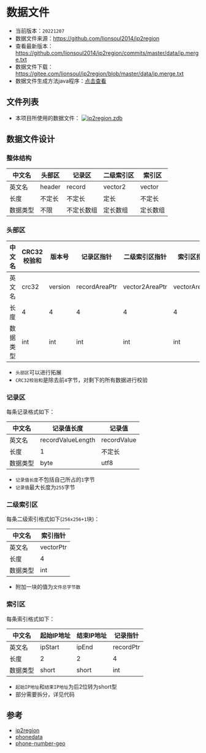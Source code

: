 # 数据文件

- 当前版本：`20221207`
- 数据文件来源：<https://github.com/lionsoul2014/ip2region>
- 查看最新版本：<https://github.com/lionsoul2014/ip2region/commits/master/data/ip.merge.txt>
- 数据文件下载：<https://gitee.com/lionsoul/ip2region/blob/master/data/ip.merge.txt>
- 数据文件生成方法java程序：[点击查看](../src/test/java/cn/z/ip2region/DataGenerationTest.java)

## 文件列表

- 本项目所使用的数据文件：
  [![ip2region.zdb](https://img.shields.io/github/size/ali1416/ip2region/data/ip2region.zdb?label=ip2region.zdb&color=success)](https://cdn.jsdelivr.net/gh/ali1416/ip2region@master/data/ip2region.zdb)

## 数据文件设计

### 整体结构

| 中文名   | 头部区 | 记录区     | 二级索引区 | 索引区   |
| -------- | ------ | ---------- | ---------- | -------- |
| 英文名   | header | record     | vector2    | vector   |
| 长度     | 不定长 | 不定长     | 定长       | 不定长   |
| 数据类型 | 不限   | 不定长数组 | 定长数组   | 定长数组 |

### 头部区

| 中文名   | CRC32校验和 | 版本号  | 记录区指针    | 二级索引区指针 | 索引区指针    | 拓展 |
| -------- | ----------- | ------- | ------------- | -------------- | ------------- | ---- |
| 英文名   | crc32       | version | recordAreaPtr | vector2AreaPtr | vectorAreaPtr | ...  |
| 长度     | 4           | 4       | 4             | 4              | 4             | ...  |
| 数据类型 | int         | int     | int           | int            | int           | ...  |

- `头部区`可以进行拓展
- `CRC32校验和`是除去前`4`字节，对剩下的所有数据进行校验

### 记录区

每条记录格式如下：

| 中文名   | 记录值长度        | 记录值      |
| -------- | ----------------- | ----------- |
| 英文名   | recordValueLength | recordValue |
| 长度     | 1                 | 不定长      |
| 数据类型 | byte              | utf8        |

- `记录值长度`不包括自己所占的`1`字节
- `记录值`最大长度为`255`字节

### 二级索引区

每条二级索引格式如下(`256x256+1`块)：

| 中文名   | 索引指针  |
| -------- | --------- |
| 英文名   | vectorPtr |
| 长度     | 4         |
| 数据类型 | int       |

- 附加一块的值为`文件总字节数`

### 索引区

每条索引格式如下：

| 中文名   | 起始IP地址 | 结束IP地址 | 记录指针  |
| -------- | ---------- | ---------- | --------- |
| 英文名   | ipStart    | ipEnd      | recordPtr |
| 长度     | 2          | 2          | 4         |
| 数据类型 | short      | short      | int       |

- `起始IP地址`和`结束IP地址`为后2位转为short型
- 部分需要拆分，详见代码

## 参考

- [ip2region](https://github.com/lionsoul2014/ip2region)
- [phonedata](https://github.com/xluohome/phonedata)
- [phone-number-geo](https://github.com/EeeMt/phone-number-geo)
